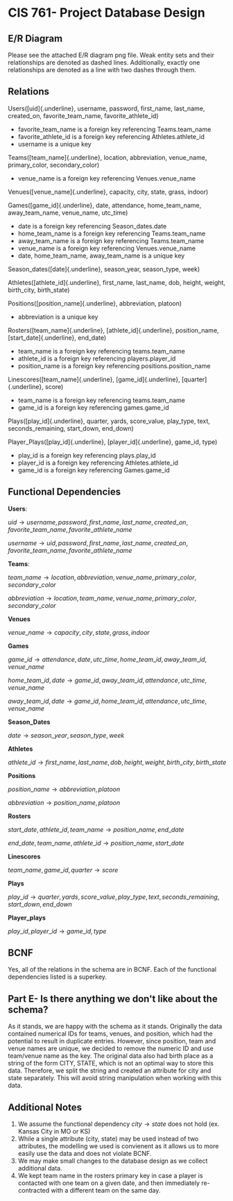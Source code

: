 # CIS 761- Project Database Design

## E/R Diagram
Please see the attached E/R diagram png file. Weak entity sets and their relationships are denoted as dashed lines. Additionally, exactly one relationships are denoted as a line with two dashes through them.

## Relations

Users([uid]{.underline}, username, password, first_name, last_name, created_on, favorite_team_name, favorite_athlete_id)

* favorite_team_name is a foreign key referencing Teams.team_name
* favorite_athlete_id is a foreign key referencing Athletes.athlete_id
* username is a unique key

Teams([team_name]{.underline}, location, abbreviation, venue_name, primary_color, secondary_color)

* venue_name is a foreign key referencing Venues.venue_name

Venues([venue_name]{.underline}, capacity, city, state, grass, indoor)

Games([game_id]{.underline}, date, attendance, home_team_name, away_team_name, venue_name, utc_time)

* date is a foreign key referencing Season_dates.date
* home_team_name is a foreign key referencing Teams.team_name
* away_team_name is a foreign key referencing Teams.team_name
* venue_name is a foreign key referencing Venues.venue_name
* date, home_team_name, away_team_name is a unique key

Season_dates([date]{.underline}, season_year, season_type, week)
	
Athletes([athlete_id]{.underline}, first_name, last_name, dob, height, weight, birth_city, birth_state)

Positions([position_name]{.underline}, abbreviation, platoon)

* abbreviation is a unique key

Rosters([team_name]{.underline}, [athlete_id]{.underline}, position_name, [start_date]{.underline}, end_date)

* team_name is a foreign key referencing teams.team_name
* athlete_id is a foreign key referencing players.player_id
* position_name is a foreign key referencing positions.position_name
	
Linescores([team_name]{.underline}, [game_id]{.underline}, [quarter]{.underline}, score)

* team_name is a foreign key referencing teams.team_name
* game_id is a foreign key referencing games.game_id

Plays([play_id]{.underline}, quarter, yards, score_value, play_type, text, seconds_remaining, start_down, end_down)

Player_Plays([play_id]{.underline}, [player_id]{.underline}, game_id, type)

* play_id is a foreign key referencing plays.play_id
* player_id is a foreign key referencing Athletes.athlete_id
* game_id is a foreign key referencing Games.game_id

## Functional Dependencies

**Users**:

$uid \to username, password, first\_name, last\_name, created\_on, favorite\_team\_name, favorite\_athlete\_name$

$username \to uid, password, first\_name, last\_name, created\_on, favorite\_team\_name, favorite\_athlete\_name$

**Teams**:

$team\_name \to location, abbreviation, venue\_name, primary\_color, secondary\_color$

$abbreviation \to location, team\_name, venue\_name, primary\_color, secondary\_color$

**Venues**

$venue\_name \to capacity, city, state, grass, indoor$


**Games**

$game\_id \to attendance, date, utc\_time, home\_team\_id, away\_team\_id, venue\_name$

$home\_team\_id, date \to game\_id, away\_team\_id, attendance, utc\_time, venue\_name$

$away\_team\_id, date \to game\_id, home\_team\_id, attendance, utc\_time, venue\_name$


**Season_Dates**

$date \to season\_year, season\_type, week$

**Athletes**

$athlete\_id \to first\_name, last\_name, dob, height, weight, birth\_city, birth\_state$

**Positions**

$position\_name \to abbreviation, platoon$

$abbreviation \to position\_name, platoon$

**Rosters**

$start\_date, athlete\_id, team\_name \to position\_name, end\_date$

$end\_date, team\_name, athlete\_id \to position\_name, start\_date$

**Linescores**

$team\_name, game\_id, quarter \to score$

**Plays**

$play\_id \to quarter, yards, score\_value, play\_type, text, seconds\_remaining, start\_down, end\_down$

**Player_plays**

$play\_id, player\_id \to game\_id, type$

## BCNF
Yes, all of the relations in the schema are in BCNF. Each of the functional dependencies listed is a superkey.

## Part E- Is there anything we don't like about the schema?
As it stands, we are happy with the schema as it stands. Originally the data contained numerical IDs for teams, venues, and position, which had the potential to result in duplicate entries. However, since position, team and venue names are unique, we decided to remove the numeric ID and use team/venue name as the key. The original data also had birth place as a string of the form CITY, STATE, which is not an optimal way to store this data. Therefore, we split the string and created an attribute for city and state separately. This will avoid string manipulation when working with this data. 

## Additional Notes
1. We assume the functional dependency $city \to state$ does not hold (ex. Kansas City in MO or KS)
2. While a single attribute (city, state) may be used instead of two attributes, the modelling we used is convienent as it allows us to more easily use the data and does not violate BCNF.
3. We may make small changes to the database design as we collect additional data.
4. We kept team name in the rosters primary key in case a player is contacted with one team on a given date, and then immediately re-contracted with a different team on the same day.
